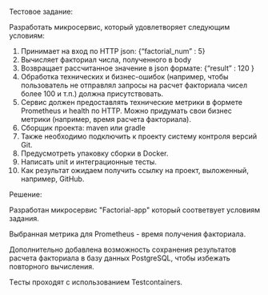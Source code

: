 Тестовое задание:

Разработать микросервис, который удовлетворяет следующим условиям:

1) Принимает на вход по HTTP json:
  {“factorial_num” :  5}
2) Вычисляет факториал числа, полученного в body
3) Возвращает рассчитанное значение в json формате:
 {“result” : 120 }
4) Обработка технических и бизнес-ошибок (например, чтобы пользователь не отправлял запросы на расчет факториала чисел более 100 и т.п.) должна присутствовать.
5) Сервис должен предоставлять технические метрики в формете Prometheus и health по HTTP. Можно придумать свои бизнес метрики (например, время расчета факториала). 
6) Сборщик проекта: maven или gradle
7) Также необходимо подключить к проекту систему контроля версий Git.
8) Предусмотреть упаковку сборки в Docker.
9) Написать unit и интеграционные тесты. 
10) Как результат ожидаем получить ссылку на проект, выложенный, например, GitHub.

Решение:

Разработан микросервис "Factorial-app" который соответвует условиям задания.

Выбранная метрика для Prometheus - время получения факториала.

Дополнительно добавлена возможность сохранения результатов расчета факториала в базу данных PostgreSQL, чтобы избежать повторного вычисления.

Tесты проходят с использованием Testcontainers.
